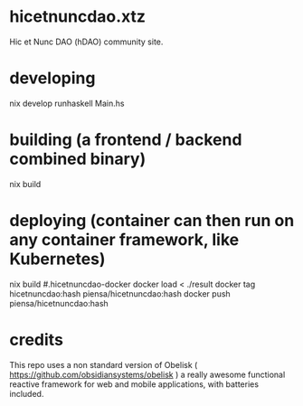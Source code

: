# hicetnuncdao.xtz

Hic et Nunc DAO (hDAO) community site.

# developing
nix develop
runhaskell Main.hs

# building (a frontend / backend combined binary)
nix build

# deploying (container can then run on any container framework, like Kubernetes)
nix build #.hicetnuncdao-docker
docker load < ./result
docker tag hicetnuncdao:hash piensa/hicetnuncdao:hash
docker push piensa/hicetnuncdao:hash

# credits
This repo uses a non standard version of Obelisk ( https://github.com/obsidiansystems/obelisk ) a really awesome functional reactive framework for web and mobile applications, with batteries included.
